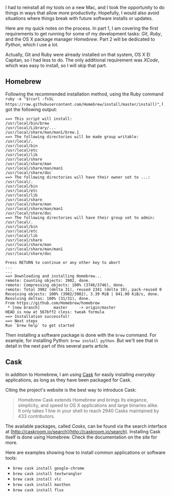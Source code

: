 I had to reinstall all my tools on a new Mac, and I took the opportunity to do things in ways
that allow more productivity. Hopefully, I would also avoid situations where things break with future
software installs or updates.

Here are my quick notes on the process. In part 1, I am covering the first requirements to get running for some of my development tasks: *Git*, *Ruby*, and the OS X package manager *Homebrew*. Part 2 will be dedicated to *Python*, which I use a lot.  

Actually, Git and Ruby were already installed on that system, OS X El Capitan, so I had less to do.
The only additional requirement was *XCode*, which was easy to install, so I will skip that part.

## Homebrew

Following the recommended installation method, using the Ruby command
`ruby -e "$(curl -fsSL https://raw.githubusercontent.com/Homebrew/install/master/install)"`,
I got the following output:

```
==> This script will install:
/usr/local/bin/brew
/usr/local/Library/...
/usr/local/share/man/man1/brew.1
==> The following directories will be made group writable:
/usr/local/.
/usr/local/bin
/usr/local/etc
/usr/local/lib
/usr/local/share
/usr/local/share/man
/usr/local/share/man/man1
/usr/local/share/doc
==> The following directories will have their owner set to ...:
/usr/local/.
/usr/local/bin
/usr/local/etc
/usr/local/lib
/usr/local/share
/usr/local/share/man
/usr/local/share/man/man1
/usr/local/share/doc
==> The following directories will have their group set to admin:
/usr/local/.
/usr/local/bin
/usr/local/etc
/usr/local/lib
/usr/local/share
/usr/local/share/man
/usr/local/share/man/man1
/usr/local/share/doc

Press RETURN to continue or any other key to abort
...
...
==> Downloading and installing Homebrew...
remote: Counting objects: 3902, done.
remote: Compressing objects: 100% (3746/3746), done.
remote: Total 3902 (delta 31), reused 2341 (delta 19), pack-reused 0
Receiving objects: 100% (3902/3902), 3.39 MiB | 841.00 KiB/s, done.
Resolving deltas: 100% (31/31), done.
From https://github.com/Homebrew/homebrew
 * [new branch]      master     -> origin/master
HEAD is now at 567bff2 cless: tweak formula
==> Installation successful!
==> Next steps
Run `brew help` to get started
```

Then installing a software package is done with the `brew` command.
For example, for installing Python: `brew install python`.
But we'll see that in detail in the next part of this several parts article.

## Cask

In addition to Homebrew, I am using [Cask](http://caskroom.io/) for easily installing *everyday* applications,
as long as they have been packaged for Cask.

Citing the project's website is the best way to introduce Cask:

<blockquote>
Homebrew Cask extends Homebrew and brings its elegance, simplicity, and speed to OS X applications and large binaries alike.
<br>
It only takes 1 line in your shell to reach 2940 Casks maintained by 433 contributors.
</blockquote>

The available packages, called *Casks*, can be found via the search interface at [http://caskroom.io/search](http://caskroom.io/search).
Installing Cask itself is done using Homebrew. Check the documentation on the site for more.

Here are examples showing how to install common applications or software tools:
* `brew cask install google-chrome`
* `brew cask install textwrangler`
* `brew cask install vlc`
* `brew cask install maxthon`
* `brew cask install flux`
